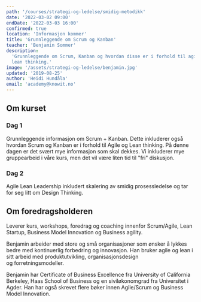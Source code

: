 ```yaml
---
path: '/courses/strategi-og-ledelse/smidig-metodikk'
date: '2022-03-02 09:00'
endDate: '2022-03-03 16:00'
confirmed: true
location: 'Informasjon kommer'
title: 'Grunnleggende om Scrum og Kanban'
teacher: 'Benjamin Sommer'
description:
  'Grunnleggende om Scrum, Kanban og hvordan disse er i forhold til agile og
  lean thinking.'
image: '/assets/strategi-og-ledelse/benjamin.jpg'
updated: '2019-08-25'
author: 'Heidi Hundåla'
email: 'academy@knowit.no'
---
```


## Om kurset

### Dag 1

Grunnleggende informasjon om Scrum + Kanban. Dette inkluderer også hvordan
Scrum og Kanban er i forhold til Agile og Lean thinking. På denne dagen er det
svært mye informasjon som skal dekkes. Vi inkluderer mye gruppearbeid i våre
kurs, men det vil være liten tid til "fri" diskusjon.

### Dag 2

Agile Lean Leadership inkludert skalering av smidig prosessledelse og tar for
seg litt om Design Thinking.

## Om foredragsholderen

Leverer kurs, workshops, foredrag og coaching innenfor Scrum/Agile, Lean
Startup, Business Model Innovation og Business agility.

Benjamin arbeider med store og små organisasjoner som ønsker å lykkes bedre
med kontinuerlig forbedring og innovasjon. Han bruker agile og lean i sitt
arbeid med produktutvikling, organisasjonsdesign og forretningsmodeller.

Benjamin har Certificate of Business Excellence fra University of California
Berkeley, Haas School of Business og en siviløkonomgrad fra Universitet i
Agder. Han har også skrevet flere bøker innen Agile/Scrum og Business Model
Innovation.
